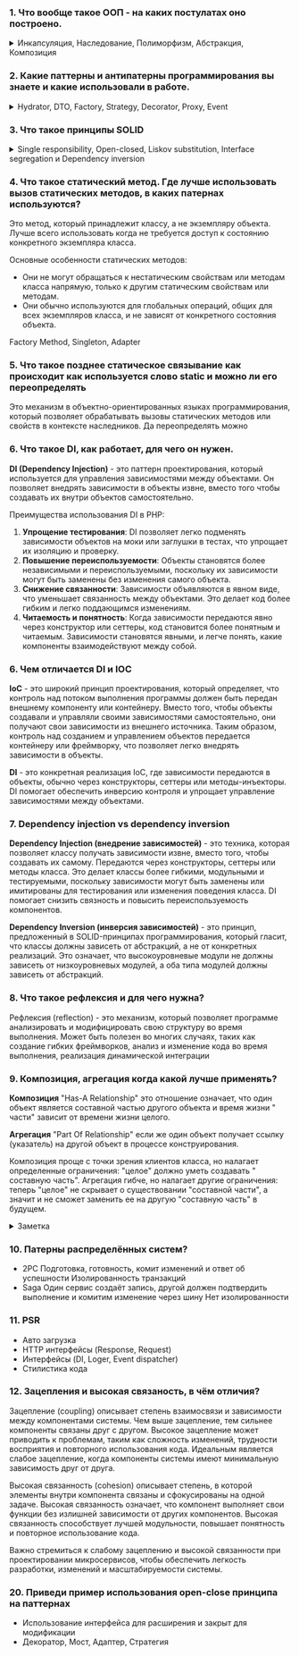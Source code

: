 ### 1. Что вообще такое ООП - на каких постулатах оно построено.

<details>
    <summary>Инкапсуляция, Наследование, Полиморфизм, Абстракция, Композиция</summary>

1. Инкапсуляция – принцип сокрытия данных и методов от общего доступа. Минимизация связей между классами.
2. Наследование – пораждение одного класса от другого, с возможностью переопределения или расширения методов.
3. Полиморфизм – означает, что объекты различных классов могут иметь общий интерфейс, но могут вести себя по-разному.
   Реализовывается через интерфейсы.
4. Абстракция – представление объекта или концепции на высоком уровне абстракции, скрывая детали реализации. Она
   позволяет создавать абстрактные классы и интерфейсы, которые определяют общий контракт для классов-наследников
5. Композиция – представляет собой процесс создания более сложных объектов путем объединения более простых объектов. Это
   позволяет создавать объекты, состоящие из других объектов, и устанавливать отношения между ними.

</details>

### 2. Какие паттерны и антипатерны программирования вы знаете и какие использовали в работе.

<details>
    <summary>Hydrator, DTO, Factory, Strategy, Decorator, Proxy, Event</summary>

**Hydrator**
Для преобразования данных из одного формата в другой, обычно для заполнения объектов данными из источников данных, таких
как базы данных или API.
ORM (Object-Relational Mapping), Формы и валидация, Сериализация и десериализация (json, XML, cvs)

**DTO**
Используется для передачи данных между компонентами системы или между слоями приложения
API разработка, Интеграция с внешними системами, передачи данных между клиентом и сервером

**Factory**
Factory используется для создания объектов определенного типа, скрывая детали конкретной реализации создания объектов от
клиента.

Конструирование сундуков с различными видами артефактов.
Создание различных видов социальных ресурсов для получения информации о счётчиках

**Strategy**
Работа приложения с различными типами конфигурационных файлов (XML, YAML, PHP array), системы обработки платежей,
системы для отправки уведомлений
Выдача пользователю наград, за определённые действия на сайте.

**Adapter**

Используется для преобразования интерфейса одного класса в интерфейс, ожидаемый другим классом
Единый интерфейс для работы с различными БД (mysql, postresql, interbase)
Может использоваться как создание своего интерфейса над pecl расширениями.

**Decorator**
Decorator используется для динамического добавления новых функциональностей или изменения поведения объекта без
изменения его основной структуры.

Реализация различного рода скидок в корзине пользователя, система отправки уведомлений с различными каналами для которой
необходимо шифровать сообщения.

**Proxy**

Использование для кеширования объектов, управления доступом, кеширования, ленивой инициализации и других сценариев

**Event**
Уведомление подписчиков на различные события отправка нотификации через (email, sms ...)
</details>

### 3. Что такое принципы SOLID

<details>
    <summary>Single responsibility, Open-closed, Liskov substitution, Interface segregation и Dependency inversion</summary>

1. **Single responsibility** - На каждый объект должна быть возложена одна единственная обязанность
2. **Open-closed** - Программные сущности должны быть открыты для расширения, но закрыты для модификации
3. **Liskov substitution** - Объекты в программе могут быть заменены их наследниками без изменения поведения программы
4. **Interface segregation** - Много специализированных интерфейсов лучше, чем один универсальный
5. **Dependency inversion** - Зависимости внутри системы строятся на основе абстракций. Модули верхнего уровня не
   зависят от модулей нижнего уровня. Абстракции не должны зависеть от деталей. Детали должны зависеть от абстракций (
   зависимости должны строится относительно абстракций, а не деталей)

</details>

### 4. Что такое статический метод. Где лучше использовать вызов статических методов, в каких патернах используются?

Это метод, который принадлежит классу, а не экземпляру объекта.
Лучше всего использовать когда не требуется доступ к состоянию конкретного экземпляра класса.

Основные особенности статических методов:

- Они не могут обращаться к нестатическим свойствам или методам класса напрямую, только к другим статическим свойствам
  или методам.
- Они обычно используются для глобальных операций, общих для всех экземпляров класса, и не зависят от конкретного
  состояния объекта.

Factory Method, Singleton, Adapter

### 5. Что такое позднее статическое связывание как происходит как используется слово static и можно ли его переопределять

Это механизм в объектно-ориентированных языках программирования, который позволяет обрабатывать вызовы статических
методов или свойств в контексте наследников.
Да переопределять можно

### 6. Что такое DI, как работает, для чего он нужен.

**DI (Dependency Injection)** - это паттерн проектирования, который используется для управления зависимостями между
объектами.
Он позволяет внедрять зависимости в объекты извне, вместо того чтобы создавать их внутри объектов самостоятельно.

Преимущества использования DI в PHP:

1. **Упрощение тестирования**: DI позволяет легко подменять зависимости объектов на моки или заглушки в тестах, что
   упрощает их изоляцию и проверку.
2. **Повышение переиспользуемости**: Объекты становятся более независимыми и переиспользуемыми, поскольку их зависимости
   могут быть заменены без изменения самого объекта.
3. **Снижение связанности**: Зависимости объявляются в явном виде, что уменьшает связанность между объектами. Это делает
   код более гибким и легко поддающимся изменениям.
4. **Читаемость и понятность**: Когда зависимости передаются явно через конструктор или сеттеры, код становится более
   понятным и читаемым. Зависимости становятся явными, и легче понять, какие компоненты взаимодействуют между собой.

### 6. Чем отличается DI и IOC

**IoC** - это широкий принцип проектирования, который определяет, что контроль над потоком выполнения программы должен
быть передан внешнему компоненту или контейнеру.
Вместо того, чтобы объекты создавали и управляли своими зависимостями самостоятельно, они получают свои зависимости из
внешнего источника.
Таким образом, контроль над созданием и управлением объектов передается контейнеру или фреймворку, что позволяет легко
внедрять зависимости в объекты.

**DI** - это конкретная реализация IoC, где зависимости передаются в объекты, обычно через конструкторы, сеттеры или
методы-инъекторы. DI помогает обеспечить инверсию контроля и упрощает управление зависимостями между объектами.

### 7. Dependency injection vs dependency inversion

**Dependency Injection (внедрение зависимостей)** - это техника, которая позволяет классу получать зависимости извне,
вместо того, чтобы создавать их самому. Передаются через конструкторы, сеттеры или методы класса.
Это делает классы более гибкими, модульными и тестируемыми, поскольку зависимости могут быть заменены или имитированы
для тестирования или изменения поведения класса. DI помогает снизить связность и повысить переиспользуемость
компонентов.

**Dependency Inversion (инверсия зависимостей)** - это принцип, предложенный в SOLID-принципах программирования, который
гласит, что классы должны зависеть от абстракций, а не от конкретных реализаций.
Это означает, что высокоуровневые модули не должны зависеть от низкоуровневых модулей, а оба типа модулей должны
зависеть от абстракций.

### 8. Что такое рефлексия и для чего нужна?

Рефлексия (reflection) - это механизм, который позволяет программе анализировать и модифицировать свою структуру во
время выполнения.
Может быть полезен во многих случаях, таких как создание гибких фреймворков, анализ и изменение кода во время
выполнения, реализация динамической интеграции

### 9. Композиция, агрегация когда какой лучше применять?

**Композиция**
"Has-A Relationship" это отношение означает, что один объект является составной частью другого объекта и время жизни "
части" зависит от времени жизни целого.

**Агрегация**
"Part Of Relationship" если же один объект получает ссылку (указатель) на другой объект в процессе конструирования.

Композиция проще с точки зрения клиентов класса, но налагает определенные ограничения: "целое" должно уметь создавать "
составную часть".
Агрегация гибче, но налагает другие ограничения: теперь "целое" не скрывает о существовании "составной части", а значит
и не сможет заменить ее на другую "составную часть" в будущем.
<details>
    <summary>Заметка</summary>
Большое количество наследования говорит о том, что проектировщики забыли о старом добром совете Банды Четырех, который сводится к тому, что следует предпочесть агрегацию наследованию, поскольку первая дает большую гибкость и динамичность во время исполнения.

Обилие же композиции говорит о нарушении Принципа Инверсии Зависимостей, сформулированном Бобом Мартином, которую сейчас
можно выразить в терминах агрегации и композиции: предпочитайте агрегацию вместо композиции, поскольку первая
стимулирует использование абстракций, а не конкретных классов.
</details>

### 10. Патерны распределённых систем?

- 2PC
  Подготовка, готовность, комит изменений и ответ об успешности
  Изолированность транзакций
- Saga
  Один сервис создаёт запись, другой должен подтвердить выполнение и комитим изменение через шину
  Нет изолированности

### 11. PSR

- Авто загрузка
- HTTP интерфейсы (Response, Request)
- Интерфейсы (DI, Loger, Event dispatcher)
- Стилистика кода

### 12. Зацепления и высокая связаность, в чём отличия?

Зацепление (coupling) описывает степень взаимосвязи и зависимости между компонентами системы. Чем выше зацепление, тем
сильнее компоненты связаны друг с другом. Высокое зацепление может приводить к проблемам, таким как сложность изменений,
трудности восприятия и повторного использования кода. Идеальным является слабое зацепление, когда компоненты системы
имеют минимальную зависимость друг от друга.

Высокая связанность (cohesion) описывает степень, в которой элементы внутри компонента связаны и сфокусированы на одной
задаче. Высокая связанность означает, что компонент выполняет свои функции без излишней зависимости от других
компонентов. Высокая связанность способствует лучшей модульности, повышает понятность и повторное использование кода.

Важно стремиться к слабому зацеплению и высокой связанности при проектировании микросервисов, чтобы обеспечить легкость
разработки, изменений и масштабируемости системы.

### 20. Приведи пример использования open-close принципа на паттернах
 
- Использование интерфейса для расширения и закрыт для модификации
- Декоратор, Мост, Адаптер, Стратегия